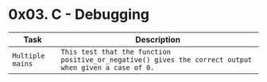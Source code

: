 # 0x03. C - Debugging
|Task|Description|
|-----|-----|
|`Multiple mains`|`This test that the function positive_or_negative() gives the correct output when given a case of 0.`|
